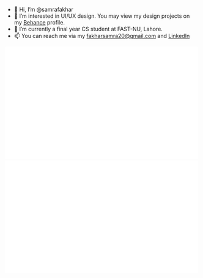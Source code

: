 - 👋 Hi, I’m @samrafakhar
- 👀 I’m interested in UI/UX design. You may view my design projects on my [Behance](https://www.behance.net/samra_fakhar) profile.
- 🏫 I’m currently a final year CS student at FAST-NU, Lahore.
- 📫 You can reach me via my fakharsamra20@gmail.com and [LinkedIn](https://www.linkedin.com/in/samra-fakhar/)

![](https://github.com/samrafakhar/github-stats/blob/master/generated/languages.svg)
![](https://github.com/samrafakhar/github-stats/blob/master/generated/overview.svg)

<!---
samrafakhar/samrafakhar is a ✨ special ✨ repository because its `README.md` (this file) appears on your GitHub profile.
You can click the Preview link to take a look at your changes.
--->
